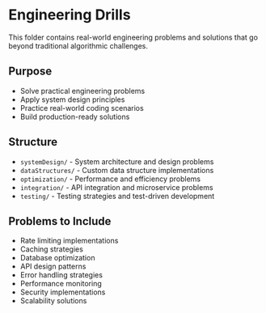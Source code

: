 # Engineering Drills

This folder contains real-world engineering problems and solutions that go beyond traditional algorithmic challenges.

## Purpose
- Solve practical engineering problems
- Apply system design principles
- Practice real-world coding scenarios
- Build production-ready solutions

## Structure
- `systemDesign/` - System architecture and design problems
- `dataStructures/` - Custom data structure implementations
- `optimization/` - Performance and efficiency problems
- `integration/` - API integration and microservice problems
- `testing/` - Testing strategies and test-driven development

## Problems to Include
- Rate limiting implementations
- Caching strategies
- Database optimization
- API design patterns
- Error handling strategies
- Performance monitoring
- Security implementations
- Scalability solutions
